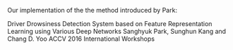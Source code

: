 Our implementation of the the method introduced by Park:

Driver Drowsiness Detection System based on Feature Representation Learning using Various Deep Networks
Sanghyuk Park, Sunghun Kang and Chang D. Yoo
ACCV 2016 International Workshops

